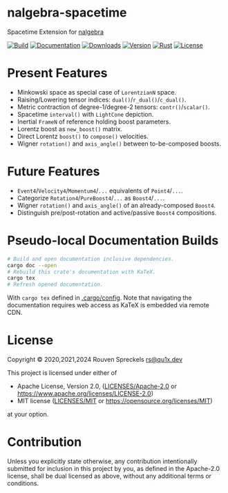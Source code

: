 # nalgebra-spacetime

Spacetime Extension for [nalgebra]

[nalgebra]: https://nalgebra.org

[![Build][]](https://github.com/qu1x/nalgebra-spacetime/actions/workflows/build.yml)
[![Documentation][]](https://docs.rs/nalgebra-spacetime)
[![Downloads][]](https://crates.io/crates/nalgebra-spacetime)
[![Version][]](https://crates.io/crates/nalgebra-spacetime)
[![Rust][]](https://www.rust-lang.org)
[![License][]](https://opensource.org/licenses)

[Build]: https://github.com/qu1x/nalgebra-spacetime/actions/workflows/build.yml/badge.svg
[Documentation]: https://docs.rs/nalgebra-spacetime/badge.svg
[Downloads]: https://img.shields.io/crates/d/nalgebra-spacetime.svg
[Version]: https://img.shields.io/crates/v/nalgebra-spacetime.svg
[Rust]: https://img.shields.io/badge/rust-stable-brightgreen.svg
[License]: https://img.shields.io/badge/License-MIT%20OR%20Apache--2.0-blue.svg

# Present Features

  * Minkowski space as special case of `LorentzianN` space.
  * Raising/Lowering tensor indices: `dual()`/`r_dual()`/`c_dual()`.
  * Metric contraction of degree-1/degree-2 tensors: `contr()`/`scalar()`.
  * Spacetime `interval()` with `LightCone` depiction.
  * Inertial `FrameN` of reference holding boost parameters.
  * Lorentz boost as `new_boost()` matrix.
  * Direct Lorentz `boost()` to `compose()` velocities.
  * Wigner `rotation()` and `axis_angle()` between to-be-composed boosts.

# Future Features

  * `Event4`/`Velocity4`/`Momentum4`/`...` equivalents of `Point4`/`...`.
  * Categorize `Rotation4`/`PureBoost4`/`...` as `Boost4`/`...`.
  * Wigner `rotation()` and `axis_angle()` of an already-composed `Boost4`.
  * Distinguish pre/post-rotation and active/passive `Boost4` compositions.

# Pseudo-local Documentation Builds

```sh
# Build and open documentation inclusive dependencies.
cargo doc --open
# Rebuild this crate's documentation with KaTeX.
cargo tex
# Refresh opened documentation.
```

With `cargo tex` defined in [.cargo/config](.cargo/config). Note that navigating the documentation
requires web access as KaTeX is embedded via remote CDN.

# License

Copyright © 2020,2021,2024 Rouven Spreckels <rs@qu1x.dev>

This project is licensed under either of

 * Apache License, Version 2.0, ([LICENSES/Apache-2.0](LICENSES/Apache-2.0) or
   https://www.apache.org/licenses/LICENSE-2.0)
 * MIT license ([LICENSES/MIT](LICENSES/MIT) or https://opensource.org/licenses/MIT)

at your option.

# Contribution

Unless you explicitly state otherwise, any contribution intentionally submitted for inclusion in
this project by you, as defined in the Apache-2.0 license, shall be dual licensed as above, without
any additional terms or conditions.
